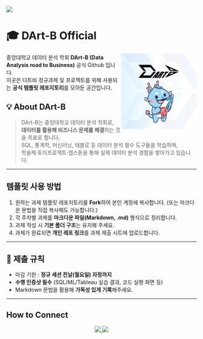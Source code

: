 <img src="https://capsule-render.vercel.app/api?type=cylinder&color=0:C5C7CC,100:6E7277&height=200&text=DArt-B%20Github&fontColor=ffffff&fontSize=52&fontAlign=50&fontAlignY=42&desc=중앙대학교%20데이터%20분석학회&descSize=22&descAlign=50&descAlignY=80" />

# 🎓 DArt-B Official 
<img align="right" src="./images/Dartb.png" width="200" />

중앙대학교 데이터 분석 학회 **DArt-B (Data Analysis road to Business)** 공식 Github 입니다. <br>
이곳은 다트비 정규과제 및 프로젝트를 위해 사용되는 **공식 템플릿 레포지토리**를 모아둔 공간입니다. 


## 💡 About DArt-B
> DArt-B는 중앙대학교 데이터 분석 학회로,  
> **데이터를 활용해 비즈니스 문제를 해결**하는 것을 목표로 합니다.  
> SQL, 통계학, 머신러닝, 태블로 등 데이터 분석 필수 도구들을 학습하며,  
> 학술제·토이프로젝트·캡스톤을 통해 실제 데이터 분석 경험을 쌓아가고 있습니다.

---

## 템플릿 사용 방법

1. 원하는 과제 템플릿 레포지토리를 **Fork**하여 본인 계정에 복사합니다. (또는 마크다운 문법을 직접 복사해도 가능합니다.)
2. 각 주차별 과제를 **마크다운 파일(Markdown, .md)** 형식으로 정리합니다.  
3. 과제 작성 시 **기본 폴더 구조**는 유지해 주세요.  
4. 과제가 완료되면 **개인 레포 링크**를 과제 제출 시트에 업로드합니다.  

---

## 📝 제출 규칙

- 마감 기한 : **정규 세션 전날(월요일) 자정까지**  
- **수행 인증샷 필수** (SQL/ML/Tableau 실습 결과, 코드 실행 화면 등)  
- Markdown 문법을 활용해 **가독성 있게 기록**해주세요.  

---

## How to Connect 

<p align="center">
  <a href="https://www.instagram.com/dart_b_official/">
    <img src="https://img.shields.io/badge/Instagram-E4405F?style=for-the-badge&logo=instagram&logoColor=white" />
  </a>
  <a href="https://blog.naver.com/dartbblog">
    <img src="https://img.shields.io/badge/Naver%20Blog-03C75A?style=for-the-badge&logo=naver&logoColor=white" />
  </a>
</p>
